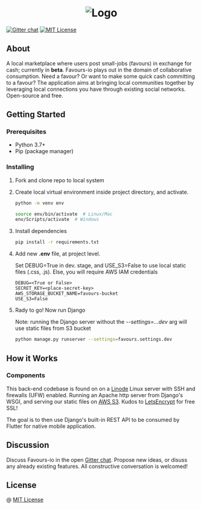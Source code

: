 <h1 align="center">
    <img alt="Logo" src="https://media.giphy.com/media/Vh2ac0wlNuC7nz2b2N/giphy.gif" width="">
</h1>

[![Gitter chat](https://img.shields.io/badge/Chat-Gitter-FC0063.svg?label=Chat&logo=gitter)](https://gitter.im/favours-io/community#)
[![MIT License](https://camo.githubusercontent.com/a307f74a14e41e762300323414ddef81f3d53ae2/68747470733a2f2f696d672e736869656c64732e696f2f6769746875622f6c6963656e73652f736f757263657265722d696f2f736f757263657265722d6170702e7376673f636f6c6f72423d666630303030)](https://github.com/favours-io/favours/blob/master/LICENSE)

## About

A local marketplace where users post small-jobs (favours) in exchange for cash; currently in **beta**. Favours-io plays out in the domain of collaborative consumption. Need a favour? Or want to make some quick cash committing to a favour? The application aims at bringing local communities together by leveraging local connections you have through existing social networks. Open-source and free.

## Getting Started

### Prerequisites

- Python 3.7+
- Pip (package manager)

### Installing

1. Fork and clone repo to local system

2. Create local virtual environment inside project directory, and activate.

    ```bash
    python -m venv env

    source env/bin/activate  # Linux/Mac
    env/Scripts/activate  # Windows
    ```

3. Install dependencies

    ```bash
    pip install -r requirements.txt
    ```

4. Add new **.env** file, at project level. 

    Set DEBUG=True in dev. stage, and USE_S3=False to use local static files (.css, .js).
    Else, you will require AWS IAM credentials

    ```env
    DEBUG=<True or False>
    SECRET_KEY=<place-secret-key>
    AWS_STORAGE_BUCKET_NAME=favours-bucket
    USE_S3=False
    ```

5. Rady to go! Now run Django

    Note: running the Django server without the *--settings=...dev* arg will use static files from S3 bucket

    ```bash
    python manage.py runserver --settings=favours.settings.dev
    ```

## How it Works

### Components

This back-end codebase is found on on a [Linode](https://www.linode.com/) Linux server with SSH and firewalls (UFW) enabled. Running an Apache http server from Django's WSGI, and serving our static files on [AWS S3](https://aws.amazon.com/s3/). Kudos to [LetsEncrypt](https://letsencrypt.org/) for free SSL!

The goal is to then use Django's built-in REST API to be consumed by Flutter for native mobile application.

## Discussion

Discuss Favours-io in the open [Gitter chat](https://gitter.im/favours-io/community). Propose new ideas, or disuss any already existing features. All constructive conversation is welcomed!

## License
@ [MIT License](https://github.com/favours-io/favours/blob/master/LICENSE)